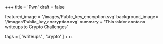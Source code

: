 
+++
title = 'Pwn'
draft = false

featured_image =  '/images/Public_key_encryption.svg'
background_image= '/images/Public_key_encryption.svg'
summary = 'This folder contains writeups to Crypto Challenges'

tags = [ 'writeups' , 'crypto' ]
+++